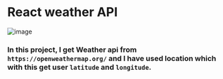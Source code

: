 # React weather API

![image](https://user-images.githubusercontent.com/55210294/116852748-f169f880-ac05-11eb-8052-1811cec0d5d9.png)

### In this project, I get Weather api from `https://openweathermap.org/` and I have used location which with this get user `latitude` and `longitude`.

